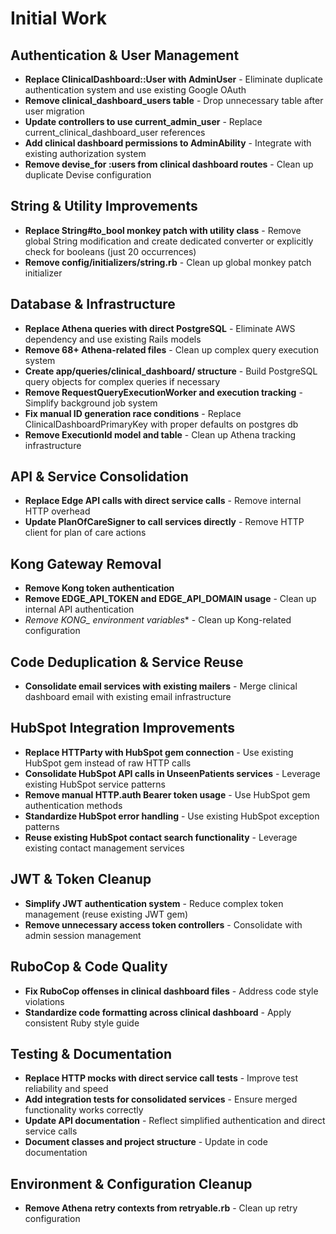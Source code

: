 # Initial Work

## Authentication & User Management

- **Replace ClinicalDashboard::User with AdminUser** - Eliminate duplicate authentication system and use existing Google OAuth
- **Remove clinical_dashboard_users table** - Drop unnecessary table after user migration
- **Update controllers to use current_admin_user** - Replace current_clinical_dashboard_user references
- **Add clinical dashboard permissions to AdminAbility** - Integrate with existing authorization system
- **Remove devise_for :users from clinical dashboard routes** - Clean up duplicate Devise configuration

## String & Utility Improvements

- **Replace String#to_bool monkey patch with utility class** - Remove global String modification and create dedicated converter or explicitly check for booleans (just 20 occurrences)
- **Remove config/initializers/string.rb** - Clean up global monkey patch initializer

## Database & Infrastructure

- **Replace Athena queries with direct PostgreSQL** - Eliminate AWS dependency and use existing Rails models
- **Remove 68+ Athena-related files** - Clean up complex query execution system
- **Create app/queries/clinical_dashboard/ structure** - Build PostgreSQL query objects for complex queries if necessary
- **Remove RequestQueryExecutionWorker and execution tracking** - Simplify background job system
- **Fix manual ID generation race conditions** - Replace ClinicalDashboardPrimaryKey with proper defaults on postgres db
- **Remove ExecutionId model and table** - Clean up Athena tracking infrastructure

## API & Service Consolidation

- **Replace Edge API calls with direct service calls** - Remove internal HTTP overhead
- **Update PlanOfCareSigner to call services directly** - Remove HTTP client for plan of care actions

## Kong Gateway Removal

- **Remove Kong token authentication**
- **Remove EDGE_API_TOKEN and EDGE_API_DOMAIN usage** - Clean up internal API authentication
- **Remove KONG_* environment variables** - Clean up Kong-related configuration

## Code Deduplication & Service Reuse

- **Consolidate email services with existing mailers** - Merge clinical dashboard email with existing email infrastructure

## HubSpot Integration Improvements

- **Replace HTTParty with HubSpot gem connection** - Use existing HubSpot gem instead of raw HTTP calls
- **Consolidate HubSpot API calls in UnseenPatients services** - Leverage existing HubSpot service patterns
- **Remove manual HTTP.auth Bearer token usage** - Use HubSpot gem authentication methods
- **Standardize HubSpot error handling** - Use existing HubSpot exception patterns
- **Reuse existing HubSpot contact search functionality** - Leverage existing contact management services

## JWT & Token Cleanup

- **Simplify JWT authentication system** - Reduce complex token management (reuse existing JWT gem)
- **Remove unnecessary access token controllers** - Consolidate with admin session management

## RuboCop & Code Quality

- **Fix RuboCop offenses in clinical dashboard files** - Address code style violations
- **Standardize code formatting across clinical dashboard** - Apply consistent Ruby style guide

## Testing & Documentation

- **Replace HTTP mocks with direct service call tests** - Improve test reliability and speed
- **Add integration tests for consolidated services** - Ensure merged functionality works correctly
- **Update API documentation** - Reflect simplified authentication and direct service calls
- **Document classes and project structure** - Update in code documentation

## Environment & Configuration Cleanup

- **Remove Athena retry contexts from retryable.rb** - Clean up retry configuration